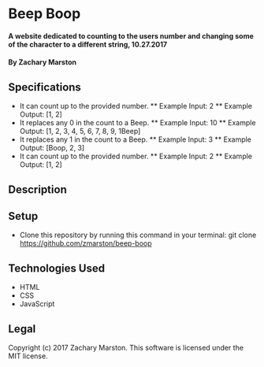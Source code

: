 # Beep Boop

#### A website dedicated to counting to the users number and changing some of the character to a different string, 10.27.2017

#### By **Zachary Marston**

## Specifications
* It can count up to the provided number.
** Example Input: 2
** Example Output: [1, 2]
* It replaces any 0 in the count to a Beep.
** Example Input: 10
** Example Output: [1, 2, 3, 4, 5, 6, 7, 8, 9, 1Beep]
* It replaces any 1 in the count to a Beep.
** Example Input: 3
** Example Output: [Boop, 2, 3]
* It can count up to the provided number.
** Example Input: 2
** Example Output: [1, 2]

## Description


## Setup
* Clone this repository by running this command in your terminal: git clone https://github.com/zmarston/beep-boop

## Technologies Used
* HTML
* CSS
* JavaScript

## Legal
Copyright (c) 2017 Zachary Marston.
This software is licensed under the MIT license.
